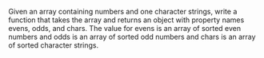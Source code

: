 Given an array containing numbers and one character strings, write a function that
takes the array and returns an object with property names evens, odds, and chars.
The value for evens is an array of sorted even numbers and odds is an array of
sorted odd numbers and chars is an array of sorted character strings.
